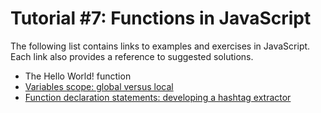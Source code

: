 # Tutorial #7: Functions in JavaScript

The following list contains links to examples and exercises in JavaScript. Each link also provides a reference to suggested solutions.
- The Hello World! function
- [Variables scope: global versus local](https://jsfiddle.net/joseortiz/xd5pumoq/)
- [Function declaration statements: developing a hashtag extractor](https://jsfiddle.net/joseortiz/rhyxctzo/)
